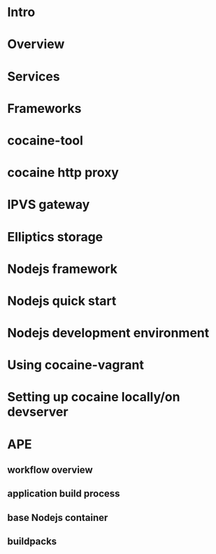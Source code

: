 
# Intro
# Overview
# Services
# Frameworks
# cocaine-tool
# cocaine http proxy
# IPVS gateway
# Elliptics storage

# Nodejs framework
# Nodejs quick start
# Nodejs development environment

# Using cocaine-vagrant
# Setting up cocaine locally/on devserver

# APE
## workflow overview
## application build process
## base Nodejs container
## buildpacks

